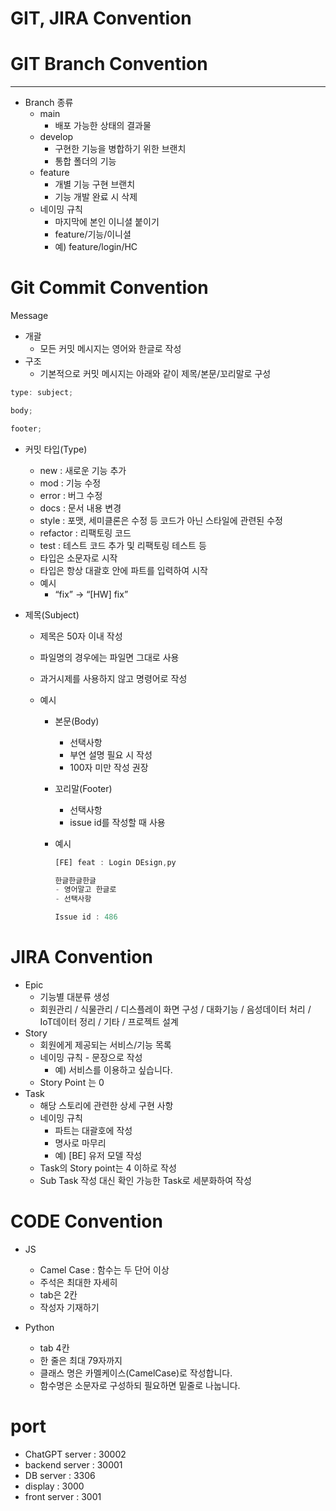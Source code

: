# GIT, JIRA Convention

# GIT Branch Convention

---

- Branch 종류
  - main
    - 배포 가능한 상태의 결과물
  - develop
    - 구현한 기능을 병합하기 위한 브랜치
    - 통합 폴더의 기능
  - feature
    - 개별 기능 구현 브랜치
    - 기능 개발 완료 시 삭제
  - 네이밍 규칙
    - 마지막에 본인 이니셜 붙이기
    - feature/기능/이니셜
    - 예) feature/login/HC

# Git Commit Convention

Message

- 개괄
  - 모든 커밋 메시지는 영어와 한글로 작성
- 구조
  - 기본적으로 커밋 메시지는 아래와 같이 제목/본문/꼬리말로 구성

```jsx
type: subject;

body;

footer;
```

- 커밋 타입(Type)
  - new : 새로운 기능 추가
  - mod : 기능 수정
  - error : 버그 수정
  - docs : 문서 내용 변경
  - style : 포맷, 세미클론은 수정 등 코드가 아닌 스타일에 관련된 수정
  - refactor : 리팩토링 코드
  - test : 테스트 코드 추가 및 리팩토링 테스트 등
  - 타입은 소문자로 시작
  - 타입은 항상 대괄호 안에 파트를 입력하여 시작
  - 예시
    - “fix” → “[HW] fix”
- 제목(Subject)

  - 제목은 50자 이내 작성
  - 파일명의 경우에는 파일면 그대로 사용
  - 과거시제를 사용하지 않고 명령어로 작성
  - 예시

    - 본문(Body)
      - 선택사항
      - 부연 설명 필요 시 작성
      - 100자 미만 작성 권장
    - 꼬리말(Footer)
      - 선택사항
      - issue id를 작성할 때 사용
    - 예시

      ```jsx
      [FE] feat : Login DEsign,py

      한글한글한글
      - 영어말고 한글로
      - 선택사항

      Issue id : 486

      ```

# JIRA Convention

- Epic
  - 기능별 대분류 생성
  - 회원관리 / 식물관리 / 디스플레이 화면 구성 / 대화기능 / 음성데이터 처리 / IoT데이터 정리 / 기타 / 프로젝트 설계
- Story
  - 회원에게 제공되는 서비스/기능 목록
  - 네이밍 규칙 - 문장으로 작성
    - 예) 서비스를 이용하고 싶습니다.
  - Story Point 는 0
- Task
  - 해당 스토리에 관련한 상세 구현 사항
  - 네이밍 규칙
    - 파트는 대괄호에 작성
    - 명사로 마무리
    - 예) [BE] 유저 모델 작성
  - Task의 Story point는 4 이하로 작성
  - Sub Task 작성 대신 확인 가능한 Task로 세분화하여 작성

# CODE Convention

- JS
  - Camel Case : 함수는 두 단어 이상
  - 주석은 최대한 자세히
  - tab은 2칸
  - 작성자 기재하기

- Python
  - tab 4칸
  - 한 줄은 최대 79자까지
  - 클래스 명은 카멜케이스(CamelCase)로 작성합니다.
  - 함수명은 소문자로 구성하되 필요하면 밑줄로 나눕니다.

# port
- ChatGPT server : 30002
- backend server : 30001
- DB server : 3306
- display : 3000
- front server : 3001

